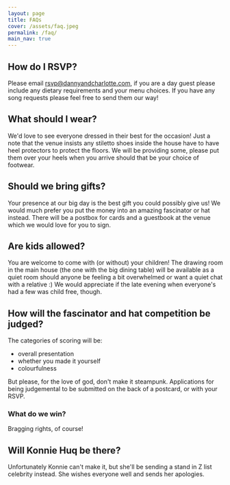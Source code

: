 ```yaml
---
layout: page
title: FAQs
cover: /assets/faq.jpeg
permalink: /faq/
main_nav: true
---
```

## How do I RSVP?
Please email rsvp@dannyandcharlotte.com, if you are a day guest please include any dietary requirements and your menu choices. If you have any song requests please feel free to send them our way!

## What should I wear?
We'd love to see everyone dressed in their best for the occasion! Just a note that the venue insists any stiletto shoes inside the house have to have heel protectors to protect the floors. We will be providing some, please put them over your heels when you arrive should that be your choice of footwear. 

## Should we bring gifts?
Your presence at our big day is the best gift you could possibly give us! We would much prefer you put the money into an amazing fascinator or hat instead. There will be a postbox for cards and a guestbook at the venue which we would love for you to sign.

## Are kids allowed?
You are welcome to come with (or without) your children! The drawing room in the main house (the one with the big dining table) will be available as a quiet room should anyone be feeling a bit overwhelmed or want a quiet chat with a relative :) We would appreciate if the late evening when everyone's had a few was child free, though.

## How will the fascinator and hat competition be judged?
The categories of scoring will be:
- overall presentation
- whether you made it yourself
- colourfulness

But please, for the love of god, don't make it steampunk. Applications for being judgemental to be submitted on the back of a postcard, or with your RSVP. 

### What do we win?
Bragging rights, of course!

## Will Konnie Huq be there?
Unfortunately Konnie can't make it, but she'll be sending a stand in Z list celebrity instead. She wishes everyone well and sends her apologies.